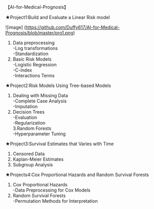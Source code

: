 【AI-for-Medical-Prognosis】

★Project1:Build and Evaluate a Linear Risk model <br />

![image] 
(https://github.com/Duffy617/AI-for-Medical-Prognosis/blob/master/pro1.png)

1. Data preprocessing <br />
-Log transformations <br />
-Standardization <br />
2. Basic Risk Models <br />
-Logistic Regression <br />
-C-index <br />
-Interactions Terms <br />

★Project2:Risk Models Using Tree-based Models <br />

1. Dealing with Missing Data <br />
-Complete Case Analysis <br />
-Imputation <br />
2. Decision Trees <br />
-Evaluation <br />
-Regularization <br />
3.Random Forests <br />
-Hyperparameter Tuning <br />

★Project3:Survival Estimates that Varies with Time <br />

1. Censored Data <br />
2. Kaplan-Meier Estimates <br />
3. Subgroup Analysis <br />

★Projects4:Cox Proportional Hazards and Random Survival Forests <br />

1. Cox Proportional Hazards <br />
-Data Preprocessing for Cox Models <br />
2. Random Survival Forests <br />
-Permutation Methods for Interpretation <br />
